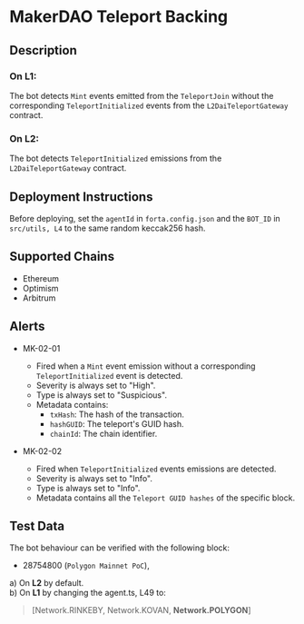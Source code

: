 # MakerDAO Teleport Backing

## Description

### On L1:

The bot detects `Mint` events emitted from the `TeleportJoin` without the corresponding `TeleportInitialized` events from the `L2DaiTeleportGateway` contract.

### On L2:

The bot detects `TeleportInitialized` emissions from the `L2DaiTeleportGateway` contract.

## Deployment Instructions

Before deploying, set the `agentId` in `forta.config.json` and the `BOT_ID` in `src/utils, L4` to the same random keccak256 hash.

## Supported Chains

- Ethereum
- Optimism
- Arbitrum

## Alerts

- MK-02-01

  - Fired when a `Mint` event emission without a corresponding `TeleportInitialized` event is detected.
  - Severity is always set to "High".
  - Type is always set to "Suspicious".
  - Metadata contains:
    - `txHash`: The hash of the transaction.
    - `hashGUID`: The teleport's GUID hash.
    - `chainId`: The chain identifier.

- MK-02-02

  - Fired when `TeleportInitialized` events emissions are detected.
  - Severity is always set to "Info".
  - Type is always set to "Info".
  - Metadata contains all the `Teleport GUID hashes` of the specific block.

## Test Data

The bot behaviour can be verified with the following block:

- 28754800 (`Polygon Mainnet PoC`),

a) On **L2** by default.\
b) On **L1** by changing the agent.ts, L49 to:

> [Network.RINKEBY, Network.KOVAN, **Network.POLYGON**]

